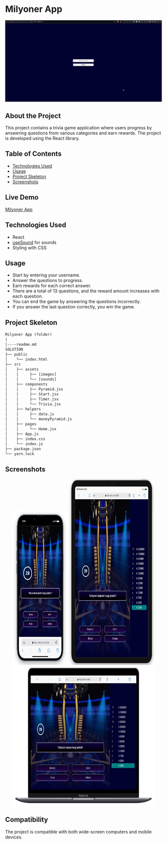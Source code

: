 # Milyoner App

<div align="center">
  <img src="./src/assets/readmeImages/milyoner-app.gif" />
</div>

## About the Project

This project contains a trivia game application where users progress by answering questions from various categories and earn rewards. The project is developed using the React library.

## Table of Contents

- [Technologies Used](#technologies-used)
- [Usage](#useage)
- [Project Skeleton](#project-skeleton)
- [Screenshots](#screenshots)

## Live Demo

[Milyoner App](https://milyoner-app.vercel.app/)

## Technologies Used

- React
- [useSound](https://www.npmjs.com/package/use-sound) for sounds
- Styling with CSS

## Usage

- Start by entering your username.
- Answer the questions to progress.
- Earn rewards for each correct answer.
- There are a total of 13 questions, and the reward amount increases with each question.
- You can end the game by answering the questions incorrectly.
- If you answer the last question correctly, you win the game.

## Project Skeleton

```
Milyoner App (folder)
|
|----readme.md         
SOLUTION
├── public
│    └── index.html
├── src
│    ├── assets
│    │     ├── [images]
│    │     └── [sounds]
│    ├── components
│    │     ├── Pyramid.jsx
│    │     ├── Start.jsx          
│    │     ├── Timer.jsx          
│    │     └── Trivia.jsx 
│    ├── helpers
│    │     ├── data.js        
│    │     └── moneyPyramid.js   
│    ├── pages   
│    │     └── Home.jsx 
│    ├── App.js
│    ├── index.css
│    └── index.js
├── package.json
└── yarn.lock
```

## Screenshots

<div align="center">
  <img src="./src/assets/readmeImages/Screenshot_1.jpg"  width="35%" height="500" />
  <img src="./src/assets/readmeImages/Screenshot_2.jpg"  width="55%" height="600" />
  <img src="./src/assets/readmeImages/Screenshot_3.jpg"  width="90.5%" height="450" />
</div>

## Compatibility

The project is compatible with both wide-screen computers and mobile devices.
